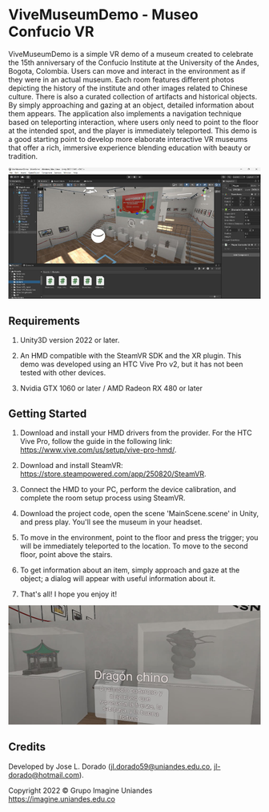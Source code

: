 # ViveMuseumDemo - Museo Confucio VR

ViveMuseumDemo is a simple VR demo of a museum created to celebrate the 15th anniversary of the Confucio Institute at the University of the Andes, Bogota, Colombia. Users can move and interact in the environment as if they were in an actual museum. Each room features different photos depicting the history of the institute and other images related to Chinese culture. There is also a curated collection of artifacts and historical objects. By simply approaching and gazing at an object, detailed information about them appears. The application also implements a navigation technique based on teleporting interaction, where users only need to point to the floor at the intended spot, and the player is immediately teleported. This demo is a good starting point to develop more elaborate interactive VR museums that offer a rich, immersive experience blending education with beauty or tradition.

![Promo](imgs/0.jpg)

## Requirements

1. Unity3D version 2022 or later.

2. An HMD compatible with the SteamVR SDK and the XR plugin. This demo was developed using an HTC Vive Pro v2, but it has not been tested with other devices.

3. Nvidia GTX 1060 or later / AMD Radeon RX 480 or later

## Getting Started 

1. Download and install your HMD drivers from the provider. For the HTC Vive Pro, follow the guide in the following link: https://www.vive.com/us/setup/vive-pro-hmd/.

2. Download and install SteamVR: https://store.steampowered.com/app/250820/SteamVR.

3. Connect the HMD to your PC, perform the device calibration, and complete the room setup process using SteamVR.

4. Download the project code, open the scene 'MainScene.scene' in Unity, and press play. You'll see the museum in your headset.

5. To move in the environment, point to the floor and press the trigger; you will be immediately teleported to the location. To move to the second floor, point above the stairs.

6. To get information about an item, simply approach and gaze at the object; a dialog will appear with useful information about it.

7. That's all! I hope you enjoy it! 

![Promo](imgs/1.jpg)

## Credits

Developed by Jose L. Dorado (jl.dorado59@uniandes.edu.co,  jl-dorado@hotmail.com). 

Copyright 2022 © Grupo Imagine Uniandes
https://imagine.uniandes.edu.co